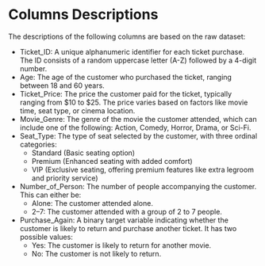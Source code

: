 # Columns Descriptions

The descriptions of the following columns are based on the raw dataset:

- Ticket_ID: A unique alphanumeric identifier for each ticket purchase. The ID consists of a random uppercase letter (A-Z) followed by a 4-digit number.
- Age: The age of the customer who purchased the ticket, ranging between 18 and 60 years.
- Ticket_Price: The price the customer paid for the ticket, typically ranging from $10 to $25. The price varies based on factors like movie time, seat type, or cinema location.
- Movie_Genre: The genre of the movie the customer attended, which can include one of the following: Action, Comedy, Horror, Drama, or Sci-Fi.
- Seat_Type: The type of seat selected by the customer, with three ordinal categories:
  - Standard (Basic seating option)
  - Premium (Enhanced seating with added comfort)
  - VIP (Exclusive seating, offering premium features like extra legroom and priority service)
- Number_of_Person: The number of people accompanying the customer. This can either be:
  - Alone: The customer attended alone.
  - 2–7: The customer attended with a group of 2 to 7 people.
- Purchase_Again: A binary target variable indicating whether the customer is likely to return and purchase another ticket. It has two possible values:
  - Yes: The customer is likely to return for another movie.
  - No: The customer is not likely to return.
